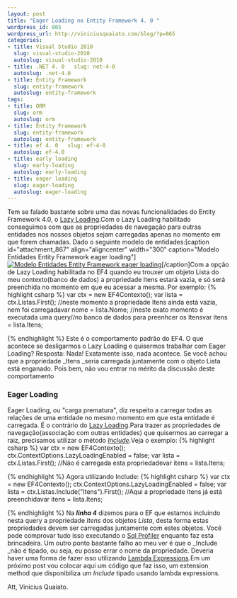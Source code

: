 ```yaml
--- 
layout: post
title: "Eager Loading no Entity Framework 4. 0 "
wordpress_id: 865
wordpress_url: http://viniciusquaiato.com/blog/?p=865
categories: 
- title: Visual Studio 2010
  slug: visual-studio-2010
  autoslug: visual-studio-2010
- title: .NET 4. 0   slug: net-4-0
  autoslug: .net-4.0
- title: Entity Framework
  slug: entity-framework
  autoslug: entity-framework
tags: 
- title: ORM
  slug: orm
  autoslug: orm
- title: Entity Framework
  slug: entity-framework
  autoslug: entity-framework
- title: ef 4. 0   slug: ef-4-0
  autoslug: ef-4.0
- title: early loading
  slug: early-loading
  autoslug: early-loading
- title: eager loading
  slug: eager-loading
  autoslug: eager-loading
---
```

Tem se falado bastante sobre uma das novas funcionalidades do Entity Framework 4.0, o [Lazy Loading](http://viniciusquaiato.com/blog/lazy-loading-no-entity-framework-4-0/).Com o Lazy Loading habilitado conseguimos com que as propriedades de navegação para outras entidades nos nossos objetos sejam carregadas apenas no momento em que forem chamadas. Dado o seguinte modelo de entidades:[caption id="attachment_867" align="aligncenter" width="300" caption="Modelo Entidades Entity Framework eager loading"][![Modelo Entidades Entity Framework eager loading](http://viniciusquaiato.com/images_posts/modelo-300x211.jpg "Modelo Entidades Entity Framework eager loading")](http://viniciusquaiato.com/images_posts/modelo.jpg)[/caption]Com a opção de Lazy Loading habilitada no EF4 quando eu trouxer um objeto Lista do meu contexto(banco de dados) a propriedade Itens estará vazia, e só será preenchida no momento em que eu acessar a mesma. Por exemplo:
{% highlight csharp %}
var ctx = new EF4Contexto();
var lista = ctx.Listas.First();
    //neste momento a propriedade Itens ainda está vazia, nem foi carregadavar nome = lista.Nome;
    //neste exato momento é executada uma query//no banco de dados para preenhcer os Itensvar itens = lista.Itens;
    
{% endhighlight %}
Este é o comportamento padrão do EF4. O que acontece se desligarmos o Lazy Loading e quisermos trabalhar com Eager Loading? Resposta: Nada! Exatamente isso, nada acontece. Se você achou que a propriedade _Itens _seria carregada juntamente com o objeto Lista está enganado. Pois bem, não vou entrar no mérito da discussão deste comportamento

### Eager Loading
Eager Loading, ou "carga prematura", diz respeito a carregar todas as relações de uma entidade no mesmo momento em que esta entidade é carregada. É o contrário do [Lazy Loading](http://viniciusquaiato.com/blog/lazy-loading-no-entity-framework-4-0/).Para trazer as propriedades de navegação(associação com outras entidades) que quisermos ao carregar a raiz, precisamos utilizar o método _[Include](http://msdn.microsoft.com/en-us/library/bb738708.aspx)_.Veja o exemplo:
{% highlight csharp %}
var ctx = new EF4Contexto();
    ctx.ContextOptions.LazyLoadingEnabled = false;
var lista = ctx.Listas.First();
    //Não é carregada esta propriedadevar itens = lista.Itens;
    
{% endhighlight %}
 Agora utilizando Include:
{% highlight csharp %}
var ctx = new EF4Contexto();
    ctx.ContextOptions.LazyLoadingEnabled = false;
var lista = ctx.Listas.Include("Itens").First();
    //Aqui a propriedade Itens já está preenchidavar itens = lista.Itens;
    
{% endhighlight %}
 Na _**linha 4**_ dizemos para o EF que estamos incluindo nesta query a propriedade _Itens_ dos objetos _Lista_, desta forma estas propriedades devem ser carregadas juntamente com estes objetos. Você pode comprovar tudo isso executando o [Sql Profiler](http://msdn.microsoft.com/pt-br/library/cc580638.aspx) enquanto faz esta brincadeira. Um outro ponto bastante falho ao meu ver é que o _Include _não é tipado, ou seja, eu posso errar o nome da propriedade. Deveria haver uma forma de fazer isso utilizando [Lambda Expressions](http://msdn.microsoft.com/en-us/library/bb397687.aspx).Em um próximo post vou colocar aqui um código que faz isso, um extension method que disponibiliza um _Include_ tipado usando lambda expressions.

Att,
Vinicius Quaiato.
